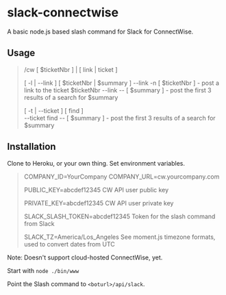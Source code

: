 # slack-connectwise

A basic node.js based slash command for Slack for ConnectWise. 

## Usage

>​/cw​ [ $ticketNbr​ ] | [ link​ | ticket​ ]
>
>   [ -l | --link ] [ ​$ticketNbr | $summary​ ]
>      --link -n [ $ticketNbr ] - post a link to the ticket $ticketNbr
>      --link -- [ $summary ]   - post the first 3 results of a search for $summary
>
>   [ -t | --ticket ] [ ​find​ ]  
>      --ticket find -- [ ​$summary​ ]  - post the first 3 results of a search for $summary

## Installation

Clone to Heroku, or your own thing. 
Set environment variables.

>   COMPANY_ID=YourCompany
>   COMPANY_URL=cw.yourcompany.com
>
>   PUBLIC_KEY=abcdef12345
>       CW API user public key
>
>   PRIVATE_KEY=abcdef12345
>       CW API user private key
>
>   SLACK_SLASH_TOKEN=abcdef12345
>       Token for the slash command from Slack
>
>   SLACK_TZ=America/Los_Angeles
>       See moment.js timezone formats, used to convert dates from UTC

Note: Doesn't support cloud-hosted ConnectWise, yet.

Start with `node ./bin/www`

Point the Slash command to `<boturl>/api/slack`.
 